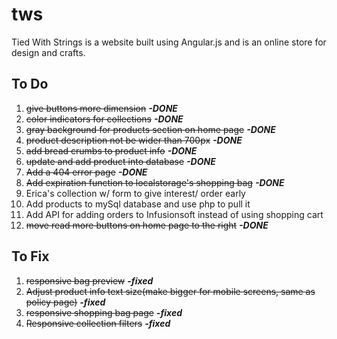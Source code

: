 # tws

Tied With Strings is a website built using Angular.js and is an online store for design and crafts.

## To Do
1. ~~give buttons more dimension~~ **_-DONE_**
2. ~~color indicators for collections~~ **_-DONE_**
3. ~~gray background for products section on home page~~ **_-DONE_**
4. ~~product description not be wider than 700px~~ **_-DONE_**
5. ~~add bread crumbs to product info~~ **_-DONE_**
6. ~~update and add product into database~~ **_-DONE_**
7. ~~Add a 404 error page~~ **_-DONE_**
8. ~~Add expiration function to localstorage's shopping bag~~ **_-DONE_**
9. Erica's collection w/ form to give interest/ order early
10. Add products to mySql database and use php to pull it
11. Add API for adding orders to Infusionsoft instead of using shopping cart
12. ~~move read more buttons on home page to the right~~ **_-DONE_**

## To Fix
1. ~~responsive bag preview~~ **_-fixed_**
2. ~~Adjust product info text size(make bigger for mobile screens, same as policy page)~~ **_-fixed_**
3. ~~responsive shopping bag page~~ **_-fixed_**
4. ~~Responsive collection filters~~ **_-fixed_**
